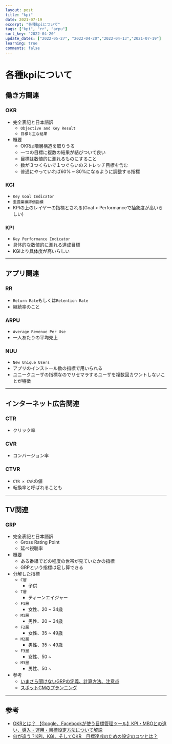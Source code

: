 ```yaml
---
layout: post
title: "kpi"
date: 2021-07-19
excerpt: "各種kpiについて"
tags: ["kpi", "rr", "arpu"]
sort_key: "2022-04-20"
update_dates: ["2022-05-27", "2022-04-20","2022-04-13","2021-07-19"]
learning: true
comments: false
---
```


# 各種kpiについて

## 働き方関連

### OKR
 - 完全表記と日本語訳
   - `Objective and Key Result`
   - `目標と主な結果`
 - 概要
   - OKRは階層構造を取りうる
   - 一つの目標に複数の結果が結びついて良い
   - 目標は数値的に測れるものにすること
   - 数が３つくらいで１つぐらいのストレッチ目標を含む
   - 普通にやっていれば60% ~ 80%になるように調整する指標

### KGI
 - `Key Goal Indicator`
 - `重要業績評価指標`
 - KPIの上のレイヤーの指標とされる(Goal > Performanceで抽象度が高いらしい)

### KPI
 - `Key Performance Indicator`
 - 具体的な数値的に測れる達成目標 
 - KGIより具体度が高いらしい

---

## アプリ関連

### RR
 - `Return Rate`もしくは`Retention Rate`
 - 継続率のこと

### ARPU
 - `Average Revenue Per Use`
 - 一人あたりの平均売上

### NUU
 - `New Unique Users`
 - アプリのインストール数の指標で用いられる
 - ユニークユーザの指標なのでリセマラするユーザを複数回カウントしないことが特徴

---

## インターネット広告関連

### CTR
 - クリック率

### CVR
 - コンバージョン率

### CTVR
 - `CTR ✕ CVR`の値
 - 転換率と呼ばれることも

---

## TV関連

### GRP
 - 完全表記と日本語訳
   - Gross Rating Point
   - 延べ視聴率
 - 概要
   - ある番組でどの程度の世帯が見ていたかの指標
   - GRPという指標は足し算できる
 - 分解した指標
   - `C層`
     - 子供
   - `T層`
     - ティーンエイジャー
   - `F1層`
     - 女性、20 ~ 34歳
   - `M1層`
     - 男性、20 ~ 34歳
   - `F2層`
     - 女性、35 ~ 49歳
   - `M2層`
     - 男性、35 ~ 49歳
   - `F3層`
     - 女性、50 ~
   - `M3層`
     - 男性、50 ~
 - 参考
   - [いまさら聞けないGRPの定義、計算方法、注意点](https://magellan.xica.net/column/grp-101/)
   - [スポットCMのプランニング](https://www.television-ad.com/planning/)

---

## 参考
 - [OKRとは？ 【Google、Facebookが使う目標管理ツール】KPI・MBOとの違い、導入・運用・目標設定方法について解説](https://www.kaonavi.jp/dictionary/okr/)
 - [何が違う？KPI、KGI、そしてOKR　目標達成のための設定のコツとは？](https://data.wingarc.com/what-is-kpi-kgi-3956)
